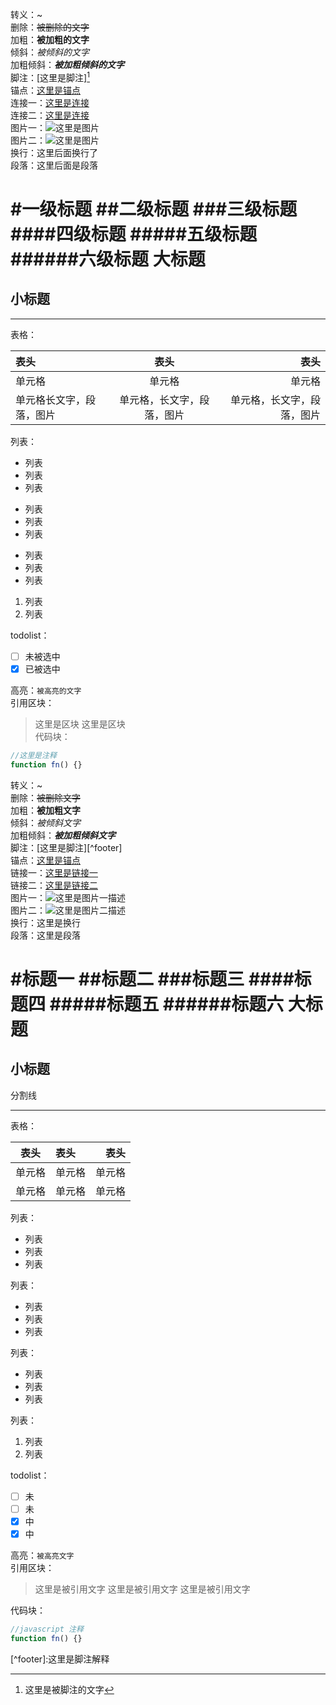 转义：\~  
删除：~~被删除的文字~~  
加粗：**被加粗的文字**  
倾斜：*被倾斜的文字*  
加粗倾斜：***被加粗倾斜的文字***  
脚注：[这里是脚注][^foot]  
锚点：[这里是锚点](#anchor)  
连接一：[这里是连接](http://www.github.com/yandou/)  
连接二：[这里是连接][link]  
图片一：![这里是图片](http://www.github.com/favicon.ico)  
图片二：![这里是图片][img]  
换行：这里后面换行了  
段落：这里后面是段落

#一级标题
##二级标题
###三级标题
####四级标题
#####五级标题
######六级标题
大标题
=  
小标题
-  

---  
表格：

|表头|表头|表头|
|:---|:---:|---:|
|单元格|单元格|单元格|
|单元格长文字，段落，图片|单元格，长文字，段落，图片|单元格，长文字，段落，图片|  

列表：  
- 列表
- 列表
- 列表

* 列表
* 列表
* 列表

+ 列表
+ 列表
+ 列表

1. 列表
2. 列表

todolist：  
- [ ] 未被选中
- [x] 已被选中

高亮：`被高亮的文字`  
引用区块：  
> 这里是区块
> 这里是区块  
代码块：
```javascript
//这里是注释
function fn() {}
```



<div id="anchor"></div>

[img]: http://www.github.com/favicon.ico
[link]: http://www.github.com/yandou/
[^foot]: 这里是被脚注的文字

转义：\~  
删除：~~被删除文字~~  
加粗：**被加粗文字**  
倾斜：*被倾斜文字*  
加粗倾斜：***被加粗倾斜文字***  
脚注：[这里是脚注][^footer]  
锚点：[这里是锚点](#anchor)  
链接一：[这里是链接一](http://www.github.com/yandou/)  
链接二：[这里是链接二][link]  
图片一：![这里是图片一描述](http://www.github.com/favicon.ico)  
图片二：![这里是图片二描述][img]  
换行：这里是换行  
段落：这里是段落

#标题一
##标题二
###标题三
####标题四
#####标题五
######标题六
大标题
=
小标题
-
分割线

---  
表格：

|表头|表头|表头|
|:---:|:---|---:|
|单元格|单元格|单元格|
|单元格|单元格|单元格|

列表：  
- 列表
- 列表
- 列表

列表：
+ 列表
+ 列表
+ 列表

列表：
* 列表
* 列表
* 列表

列表：
1. 列表
2. 列表


todolist：

- [ ] 未
- [ ] 未
- [x] 中
- [x] 中

高亮：`被高亮文字`  
引用区块：  
> 这里是被引用文字
> 这里是被引用文字
> 这里是被引用文字

代码块：
```javascript
//javascript 注释
function fn() {}
```


<div id="anchor"></div>
[^footer]:这里是脚注解释

[img]: http://www.github.com/favicon.ico
[link]: http://www.github.com/yandou/
